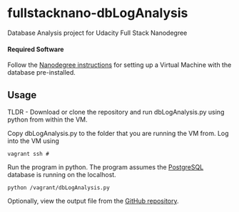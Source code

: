 # fullstacknano-dbLogAnalysis
Database Analysis project for Udacity Full Stack Nanodegree

#### Required Software
Follow the [Nanodegree instructions](https://classroom.udacity.com/nanodegrees/nd004/parts/8d3e23e1-9ab6-47eb-b4f3-d5dc7ef27bf0/modules/bc51d967-cb21-46f4-90ea-caf73439dc59/lessons/5475ecd6-cfdb-4418-85a2-f2583074c08d/concepts/14c72fe3-e3fe-4959-9c4b-467cf5b7c3a0) for setting up a Virtual Machine with the database pre-installed.

## Usage
TLDR - Download or clone the repository and run dbLogAnalysis.py using python from within the VM. 

Copy dbLogAnalysis.py to the folder that you are running the VM from.
Log into the VM using 
    
	vagrant ssh #

Run the program in python. The program assumes the [PostgreSQL](https://www.postgresql.org/) database is running on the localhost.

    python /vagrant/dbLogAnalysis.py
    

Optionally, view the output file from the [GitHub repository](https://github.com/GW-GhostWolf/fullstacknano-dbLogAnalysis/blob/master/dbLogAnalysis.txt).